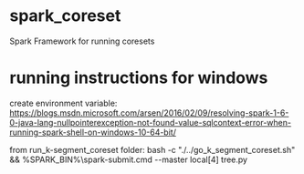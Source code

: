 # spark_coreset
Spark Framework for running coresets

# running instructions for windows
create environment variable:
https://blogs.msdn.microsoft.com/arsen/2016/02/09/resolving-spark-1-6-0-java-lang-nullpointerexception-not-found-value-sqlcontext-error-when-running-spark-shell-on-windows-10-64-bit/

from run_k-segment_coreset folder:
	bash -c "./../go_k_segment_coreset.sh" && %SPARK_BIN%\spark-submit.cmd --master local[4] tree.py